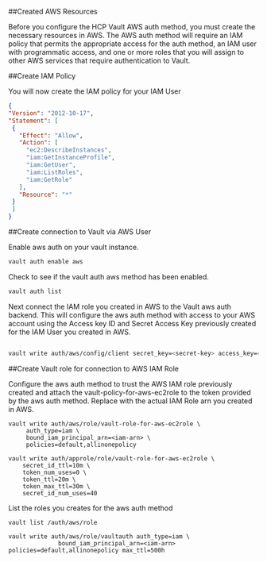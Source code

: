 ##Created AWS Resources

Before you configure the HCP Vault AWS auth method, you must create the necessary resources in AWS. The AWS auth method will require an IAM policy that permits the appropriate access for the auth method, an IAM user with programmatic access, and one or more roles that you will assign to other AWS services that require authentication to Vault.

##Create IAM Policy

You will now create the IAM policy for your IAM User

``` json
{
"Version": "2012-10-17",
"Statement": [
 {
   "Effect": "Allow",
   "Action": [
     "ec2:DescribeInstances",
     "iam:GetInstanceProfile",
     "iam:GetUser",
     "iam:ListRoles",
     "iam:GetRole"
   ],
   "Resource": "*"
 }
 ]
}


```

##Create connection to Vault via AWS User


Enable aws auth on your vault instance.

``` bash
vault auth enable aws

```

Check to see if the vault auth aws method has been enabled.

``` bash
vault auth list

```

Next connect the IAM role you created in AWS to the Vault aws auth backend. This will configure the aws auth method with access to your AWS account using the Access key ID and Secret Access Key previously created for the IAM User you created in AWS.

``` bash

vault write auth/aws/config/client secret_key=<secret-key> access_key=<access-key>

```


##Create Vault role for connection to AWS IAM Role

Configure the aws auth method to trust the AWS IAM role previously created and attach the vault-policy-for-aws-ec2role to the token provided by the aws auth method. Replace <iam-arn> with the actual IAM Role arn you created in AWS.

```
vault write auth/aws/role/vault-role-for-aws-ec2role \
     auth_type=iam \
     bound_iam_principal_arn=<iam-arn> \
     policies=default,allinonepolicy
```


```
vault write auth/approle/role/vault-role-for-aws-ec2role \
    secret_id_ttl=10m \
    token_num_uses=0 \
    token_ttl=20m \
    token_max_ttl=30m \
    secret_id_num_uses=40
```    

List the roles you creates for the aws auth method

```
vault list /auth/aws/role
```

```
vault write auth/aws/role/vaultauth auth_type=iam \
              bound_iam_principal_arn=<iam-arn> policies=default,allinonepolicy max_ttl=500h
```          
